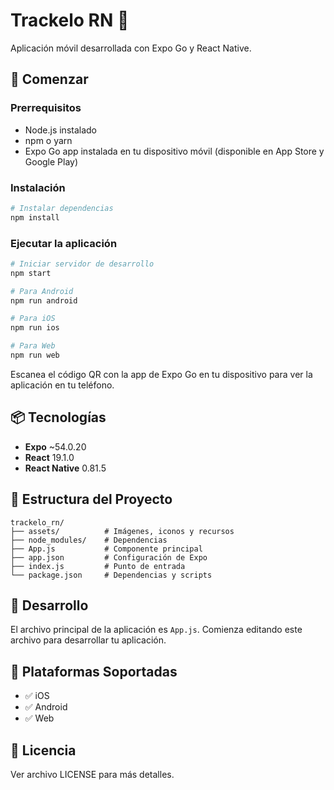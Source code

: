 # Trackelo RN 📱

Aplicación móvil desarrollada con Expo Go y React Native.

## 🚀 Comenzar

### Prerrequisitos

- Node.js instalado
- npm o yarn
- Expo Go app instalada en tu dispositivo móvil (disponible en App Store y Google Play)

### Instalación

```bash
# Instalar dependencias
npm install
```

### Ejecutar la aplicación

```bash
# Iniciar servidor de desarrollo
npm start

# Para Android
npm run android

# Para iOS
npm run ios

# Para Web
npm run web
```

Escanea el código QR con la app de Expo Go en tu dispositivo para ver la aplicación en tu teléfono.

## 📦 Tecnologías

- **Expo** ~54.0.20
- **React** 19.1.0
- **React Native** 0.81.5

## 📁 Estructura del Proyecto

```
trackelo_rn/
├── assets/          # Imágenes, iconos y recursos
├── node_modules/    # Dependencias
├── App.js           # Componente principal
├── app.json         # Configuración de Expo
├── index.js         # Punto de entrada
└── package.json     # Dependencias y scripts
```

## 🔧 Desarrollo

El archivo principal de la aplicación es `App.js`. Comienza editando este archivo para desarrollar tu aplicación.

## 📱 Plataformas Soportadas

- ✅ iOS
- ✅ Android
- ✅ Web

## 📄 Licencia

Ver archivo LICENSE para más detalles.

